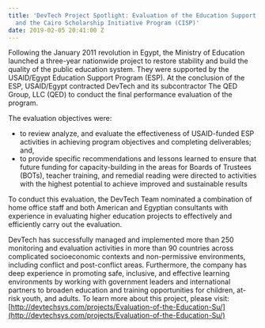 ```yaml
---
title: 'DevTech Project Spotlight: Evaluation of the Education Support Program (ESP)
  and the Cairo Scholarship Initiative Program (CISP)'
date: 2019-02-05 20:41:00 Z
---
```


Following the January 2011 revolution in Egypt, the Ministry of Education launched a three-year nationwide project to restore stability and build the quality of the public education system.  They were supported by the USAID/Egypt Education Support Program (ESP). At the conclusion of the ESP, USAID/Egypt contracted DevTech and its subcontractor The QED Group, LLC (QED) to conduct the final performance evaluation of the program.

The evaluation objectives were:

* to review analyze, and evaluate the effectiveness of USAID-funded ESP activities in achieving program objectives and completing deliverables; and,
* to provide specific recommendations and lessons learned to ensure that future funding for capacity-building in the areas for Boards of Trustees (BOTs), teacher training, and remedial reading were directed to activities with the highest potential to achieve improved and sustainable results

To conduct this evaluation, the DevTech Team nominated a combination of home office staff and both American and Egyptian consultants with experience in evaluating higher education projects to effectively and efficiently carry out the evaluation.

DevTech has successfully managed and implemented more than 250 monitoring and evaluation activities in more than 90 countries across complicated socioeconomic contexts and non-permissive environments, including conflict and post-conflict areas.  Furthermore, the company has deep experience in promoting safe, inclusive, and effective learning environments by working with government leaders and international partners to broaden education and training opportunities for children, at-risk youth, and adults. To learn more about this project, please visit: [http://devtechsys.com/projects/Evaluation-of-the-Education-Su/](http://devtechsys.com/projects/Evaluation-of-the-Education-Su/)
